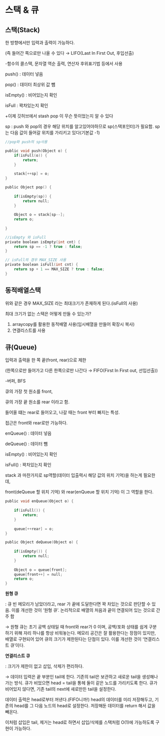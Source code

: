 # 스택 & 큐

## 스택(Stack)

한 방향에서만 입력과 출력이 가능하다.

(즉 들어간 쪽으로만 나올 수 있다 → LIFO(Last In First Out, 후입선출)

-함수의 콜스택, 문자열 역순 출력, 연산자 후위표기법 등에서 사용

push() : 데이터 넣음

pop() : 데이터 최상위 값 뻄

isEmpty() : 비어있는지 확인

isFull : 꽉차있는지 확인

+이제 깃허브에서 stash pop 이 무슨 뜻이었는지 알 수 있다

sp : push 와 pop의 경우 해당 위치를 알고있어야하므로 sp(스택포인터)가 필요함. sp는 다음 값이 들어갈 위치를 가리키고 있다(기본값 -1)

```c
//pop와 push의 sp사용

public void push(Object o) {
    if(isFull(o)) {
        return;
    }
    
    stack[++sp] = o;
}

public Object pop() {
    
    if(isEmpty(sp)) {
        return null;
    }
    
    Object o = stack[sp--];
    return o;
    
}
```

```c
//isEmpty 와 isFull
private boolean isEmpty(int cnt) {
    return sp == -1 ? true : false;
}

// isFull의 경우 MAX_SIZE 사용
private boolean isFull(int cnt) {
    return sp + 1 == MAX_SIZE ? true : false;
}
```

## 동적배열스택

위와 같은 경우 MAX_SIZE 라는 최대크기가 존재하게 된다.(isFull의 사용)

최대 크기가 없는 스택은 어떻게 만들 수 있는가?

1. arraycopy를 활용한 동적배열 사용(임시배열을 만들어 확장시 복사)
2. 연결리스트를 사용

## 큐(Queue)

입력과 출력을 한 쪽 끝(front, rear)으로 제한

(한쪽으로만 들어가고 다른 한쪽으로만 나간다 → FIFO(First In First out, 선입선출))

-버퍼, BFS

큐의 가장 첫 원소를 front, 

큐의 가장 끝 원소를 rear 이라고 함.

들어올 떄는 rear로 들어오고, 나갈 때는 front 부터 빠지는 특성.

접근은 front와 rear로만 가능하다.

enQueue() : 데이터 넣음

deQueue() : 데이터 뺌

isEmpty() : 비어있는지 확인

isFull() : 꽉차있는지 확인

stack 과 마찬가지로 sp역할(데이터 입출력시 해당 값의 위치 기억)을 하는게 필요한 데,

front(deQueue 할 위치 기억) 와 rear(enQueue 할 위치 기억) 이 그 역할을 한다.

```c
public void enQueue(Object o) {
    
    if(isFull()) {
        return;
    }
    
    queue[++rear] = o;
}
```

```c
public Object deQueue(Object o) {
    
    if(isEmpty()) { 
        return null;
    }
    
    Object o = queue[front];
    queue[front++] = null;
    return o;
}
```

**원형 큐**

:  큐 빈 메모리가 남았더라고, rear 가 끝에 도달한다면 꽉 차있는 것으로 판단할 수 있음. 이를 개선한 것이 ‘원형 큐’. 논리적으로 배열의 처음과 끝이 연결되어 있는 것으로 간주 함

→ 원형 큐는 초기 공백 상태일 때 front와 rear가 0 이며, 공백/포화 상태를 쉽게 구분하기 위해 자리 하나를 항상 비워놓는다. 메모리 공간은 잘 활용한다는 장점이 있지만, 배열로 구현되어 있어 큐의 크기가 제한된다는 단점이 있다. 이를 개선한 것이 ‘연결리스트 큐’이다.

**연결리스트 큐**

: 크기가 제한이 없고 삽입, 삭제가 편리하다.

→ 데이터 입력은 끝 부분인 tail에 한다. 기존의 tail은 보관하고 새로운 tail을 생성해나가는 방식. 큐가 비었으면 head = tail을 통헤 둘이 같은 노드를 가리키도록 한다. 큐가 비어있지 않다면, 기존 tail의 next에 새로만든 tail을 설정한다.

데이터 출력은 head로부터 꺼낸다.(FIFO니까!) head의 데이터를 미리 저장해두고, 기존의 head를 그 다음 노드의 head로 설정한다. 저장해둔 데이터를 return 해서 값을 빼온다. 

이처럼 삽입은 tail, 제거는 head로 하면서 삽입/삭제를 스택처럼 O(1)에 가능하도록 구현이 가능하다.